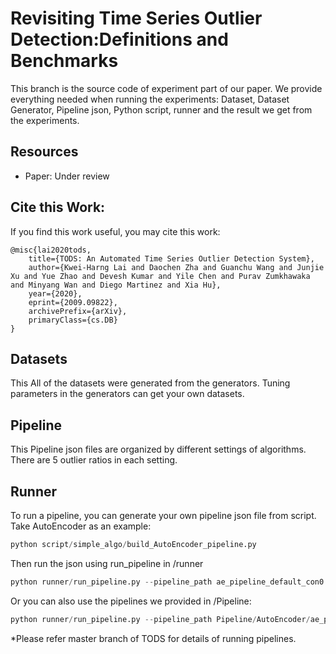 # Revisiting Time Series Outlier Detection:Definitions and Benchmarks

This branch is the source code of  experiment part of our paper. We provide everything needed when running the experiments: Dataset, Dataset Generator, Pipeline json, Python script, runner and the result we get from the experiments.

## Resources
* Paper: Under review

## Cite this Work:
If you find this  work useful, you may cite this work:
```
@misc{lai2020tods,
    title={TODS: An Automated Time Series Outlier Detection System},
    author={Kwei-Harng Lai and Daochen Zha and Guanchu Wang and Junjie Xu and Yue Zhao and Devesh Kumar and Yile Chen and Purav Zumkhawaka and Minyang Wan and Diego Martinez and Xia Hu},
    year={2020},
    eprint={2009.09822},
    archivePrefix={arXiv},
    primaryClass={cs.DB}
}
```

## Datasets

This All of the datasets were generated from the generators. Tuning parameters in the generators can get your own datasets.

## Pipeline

This Pipeline json files are organized by different settings of algorithms. There are 5 outlier ratios in each setting.

## Runner

To run a pipeline, you can generate your own pipeline json file from script. Take AutoEncoder as an example:

```python
python script/simple_algo/build_AutoEncoder_pipeline.py 
```
Then run the json using run_pipeline in /runner
```python
python runner/run_pipeline.py --pipeline_path ae_pipeline_default_con0.05.json 
```



Or you can also use the pipelines we provided in /Pipeline:

```python
python runner/run_pipeline.py --pipeline_path Pipeline/AutoEncoder/ae_pipeline_default/ae_pipeline_default_con0.05.json
```



*Please refer master branch of TODS for details of running pipelines.